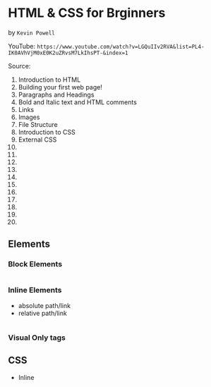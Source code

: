 # HTML & CSS for Brginners

by `Kevin Powell`

YouTube: `https://www.youtube.com/watch?v=LGQuIIv2RVA&list=PL4-IK0AVhVjM0xE0K2uZRvsM7LkIhsPT-&index=1`

Source:

01. Introduction to HTML
02. Building your first web page!
03. Paragraphs and Headings
04. Bold and Italic text and HTML comments
05. Links
06. Images
07. File Structure
08. Introduction to CSS
09. External CSS
10.
11.
12.
13.
14.
15.
16.
17.
18.
19.
20.

## Elements

### Block Elements

<h1></h1>
<h2></h2>
<h3></h3>
<h4></h4>
<h5></h5>
<h6></h6>

<p></p>

### Inline Elements

<strong></strong>
<em></em>
<a></a>
   - absolute path/link
   - relative path/link
<img />

### Visual Only tags

<b></b>
<i></i>

## CSS

* Inline